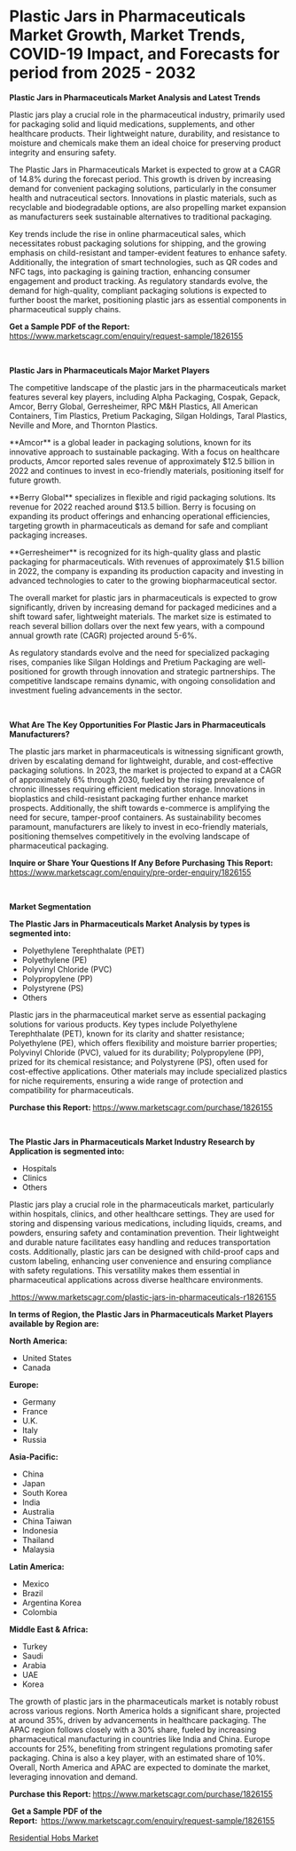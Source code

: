 <p><h1>Plastic Jars in Pharmaceuticals Market Growth, Market Trends, COVID-19 Impact, and Forecasts for period from 2025 - 2032</h1></p><p><strong>Plastic Jars in Pharmaceuticals Market Analysis and Latest Trends</strong></p>
<p><p>Plastic jars play a crucial role in the pharmaceutical industry, primarily used for packaging solid and liquid medications, supplements, and other healthcare products. Their lightweight nature, durability, and resistance to moisture and chemicals make them an ideal choice for preserving product integrity and ensuring safety.</p><p>The Plastic Jars in Pharmaceuticals Market is expected to grow at a CAGR of 14.8% during the forecast period. This growth is driven by increasing demand for convenient packaging solutions, particularly in the consumer health and nutraceutical sectors. Innovations in plastic materials, such as recyclable and biodegradable options, are also propelling market expansion as manufacturers seek sustainable alternatives to traditional packaging.</p><p>Key trends include the rise in online pharmaceutical sales, which necessitates robust packaging solutions for shipping, and the growing emphasis on child-resistant and tamper-evident features to enhance safety. Additionally, the integration of smart technologies, such as QR codes and NFC tags, into packaging is gaining traction, enhancing consumer engagement and product tracking. As regulatory standards evolve, the demand for high-quality, compliant packaging solutions is expected to further boost the market, positioning plastic jars as essential components in pharmaceutical supply chains.</p></p>
<p><strong>Get a Sample PDF of the Report:&nbsp;</strong> <a href="https://www.marketscagr.com/enquiry/request-sample/1826155?utm_campaign=2342&utm_medium=2&utm_source=Github&utm_content=ia&utm_term=09022025&utm_id=plastic-jars-in-pharmaceuticals">https://www.marketscagr.com/enquiry/request-sample/1826155</a></p>
<p>&nbsp;</p>
<p><strong>Plastic Jars in Pharmaceuticals Major Market Players</strong></p>
<p><p>The competitive landscape of the plastic jars in the pharmaceuticals market features several key players, including Alpha Packaging, Cospak, Gepack, Amcor, Berry Global, Gerresheimer, RPC M&H Plastics, All American Containers, Tim Plastics, Pretium Packaging, Silgan Holdings, Taral Plastics, Neville and More, and Thornton Plastics. </p><p>**Amcor** is a global leader in packaging solutions, known for its innovative approach to sustainable packaging. With a focus on healthcare products, Amcor reported sales revenue of approximately $12.5 billion in 2022 and continues to invest in eco-friendly materials, positioning itself for future growth.</p><p>**Berry Global** specializes in flexible and rigid packaging solutions. Its revenue for 2022 reached around $13.5 billion. Berry is focusing on expanding its product offerings and enhancing operational efficiencies, targeting growth in pharmaceuticals as demand for safe and compliant packaging increases.</p><p>**Gerresheimer** is recognized for its high-quality glass and plastic packaging for pharmaceuticals. With revenues of approximately $1.5 billion in 2022, the company is expanding its production capacity and investing in advanced technologies to cater to the growing biopharmaceutical sector.</p><p>The overall market for plastic jars in pharmaceuticals is expected to grow significantly, driven by increasing demand for packaged medicines and a shift toward safer, lightweight materials. The market size is estimated to reach several billion dollars over the next few years, with a compound annual growth rate (CAGR) projected around 5-6%. </p><p>As regulatory standards evolve and the need for specialized packaging rises, companies like Silgan Holdings and Pretium Packaging are well-positioned for growth through innovation and strategic partnerships. The competitive landscape remains dynamic, with ongoing consolidation and investment fueling advancements in the sector.</p></p>
<p>&nbsp;</p>
<p><strong>What Are The Key Opportunities For Plastic Jars in Pharmaceuticals Manufacturers?</strong></p>
<p><p>The plastic jars market in pharmaceuticals is witnessing significant growth, driven by escalating demand for lightweight, durable, and cost-effective packaging solutions. In 2023, the market is projected to expand at a CAGR of approximately 6% through 2030, fueled by the rising prevalence of chronic illnesses requiring efficient medication storage. Innovations in bioplastics and child-resistant packaging further enhance market prospects. Additionally, the shift towards e-commerce is amplifying the need for secure, tamper-proof containers. As sustainability becomes paramount, manufacturers are likely to invest in eco-friendly materials, positioning themselves competitively in the evolving landscape of pharmaceutical packaging.</p></p>
<p><strong>Inquire or Share Your Questions If Any Before Purchasing This Report:</strong> <a href="https://www.marketscagr.com/enquiry/pre-order-enquiry/1826155?utm_campaign=2342&utm_medium=2&utm_source=Github&utm_content=ia&utm_term=09022025&utm_id=plastic-jars-in-pharmaceuticals">https://www.marketscagr.com/enquiry/pre-order-enquiry/1826155</a></p>
<p>&nbsp;</p>
<p><strong>Market Segmentation</strong></p>
<p><strong>The Plastic Jars in Pharmaceuticals Market Analysis by types is segmented into:</strong></p>
<p><ul><li>Polyethylene Terephthalate (PET)</li><li>Polyethylene (PE)</li><li>Polyvinyl Chloride (PVC)</li><li>Polypropylene (PP)</li><li>Polystyrene (PS)</li><li>Others</li></ul></p>
<p><p>Plastic jars in the pharmaceutical market serve as essential packaging solutions for various products. Key types include Polyethylene Terephthalate (PET), known for its clarity and shatter resistance; Polyethylene (PE), which offers flexibility and moisture barrier properties; Polyvinyl Chloride (PVC), valued for its durability; Polypropylene (PP), prized for its chemical resistance; and Polystyrene (PS), often used for cost-effective applications. Other materials may include specialized plastics for niche requirements, ensuring a wide range of protection and compatibility for pharmaceuticals.</p></p>
<p><strong>Purchase this Report:&nbsp;</strong><a href="https://www.marketscagr.com/purchase/1826155?utm_campaign=2342&utm_medium=2&utm_source=Github&utm_content=ia&utm_term=09022025&utm_id=plastic-jars-in-pharmaceuticals">https://www.marketscagr.com/purchase/1826155</a></p>
<p>&nbsp;</p>
<p><strong>The Plastic Jars in Pharmaceuticals Market Industry Research by Application is segmented into:</strong></p>
<p><ul><li>Hospitals</li><li>Clinics</li><li>Others</li></ul></p>
<p><p>Plastic jars play a crucial role in the pharmaceuticals market, particularly within hospitals, clinics, and other healthcare settings. They are used for storing and dispensing various medications, including liquids, creams, and powders, ensuring safety and contamination prevention. Their lightweight and durable nature facilitates easy handling and reduces transportation costs. Additionally, plastic jars can be designed with child-proof caps and custom labeling, enhancing user convenience and ensuring compliance with safety regulations. This versatility makes them essential in pharmaceutical applications across diverse healthcare environments.</p></p>
<p><a href="https://www.marketscagr.com/plastic-jars-in-pharmaceuticals-r1826155?utm_campaign=2342&utm_medium=2&utm_source=Github&utm_content=ia&utm_term=09022025&utm_id=plastic-jars-in-pharmaceuticals">&nbsp;https://www.marketscagr.com/plastic-jars-in-pharmaceuticals-r1826155</a></p>
<p><strong>In terms of Region, the Plastic Jars in Pharmaceuticals Market Players available by Region are:</strong></p>
<p>
    <p> <strong> North America: </strong>
        <ul>
            <li>United States</li>
            <li>Canada</li>
        </ul>
        </p> 
    <p> <strong> Europe: </strong>
        <ul>
            <li>Germany</li>
            <li>France</li>
            <li>U.K.</li>
            <li>Italy</li>
            <li>Russia</li>
        </ul>
        </p> 
    <p> <strong> Asia-Pacific: </strong>
        <ul>
            <li>China</li>
            <li>Japan</li>
            <li>South Korea</li>
            <li>India</li>
            <li>Australia</li>
            <li>China Taiwan</li>
            <li>Indonesia</li>
            <li>Thailand</li>
            <li>Malaysia</li>
        </ul>
        </p> 
    <p> <strong> Latin America: </strong>
        <ul>
            <li>Mexico</li>
            <li>Brazil</li>
            <li>Argentina Korea</li>
            <li>Colombia</li>
        </ul>
        </p> 
    <p> <strong> Middle East & Africa: </strong>
        <ul>
            <li>Turkey</li>
            <li>Saudi</li>
            <li>Arabia</li>
            <li>UAE</li>
            <li>Korea</li>
        </ul>
    </p>
    </p>
<p><p>The growth of plastic jars in the pharmaceuticals market is notably robust across various regions. North America holds a significant share, projected at around 35%, driven by advancements in healthcare packaging. The APAC region follows closely with a 30% share, fueled by increasing pharmaceutical manufacturing in countries like India and China. Europe accounts for 25%, benefiting from stringent regulations promoting safer packaging. China is also a key player, with an estimated share of 10%. Overall, North America and APAC are expected to dominate the market, leveraging innovation and demand.</p></p>
<p><strong>Purchase this Report: </strong><a href="https://www.marketscagr.com/purchase/1826155?utm_campaign=2342&utm_medium=2&utm_source=Github&utm_content=ia&utm_term=09022025&utm_id=plastic-jars-in-pharmaceuticals">https://www.marketscagr.com/purchase/1826155</a></p>
<p>&nbsp;<strong>Get a Sample PDF of the Report:&nbsp;&nbsp;</strong><a href="https://www.marketscagr.com/enquiry/request-sample/1826155?utm_campaign=2342&utm_medium=2&utm_source=Github&utm_content=ia&utm_term=09022025&utm_id=plastic-jars-in-pharmaceuticals">https://www.marketscagr.com/enquiry/request-sample/1826155</a></p>
<p><strong></strong></p>
<p><p><a href="https://github.com/oslieselotte2192/Market-Research-Report-List-1/blob/main/residential-hobs-market.md?utm_campaign=2342&utm_medium=2&utm_source=Github&utm_content=ia&utm_term=09022025&utm_id=plastic-jars-in-pharmaceuticals">Residential Hobs Market</a></p></p>